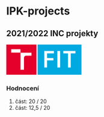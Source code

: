 # IPK-projects
## 2021/2022 INC projekty

<img src="./other/images/FIT_zkratka_barevne_RGB_CZ.png" width="200">

### Hodnocení
1. část: 20 / 20  
2. část: 12,5 / 20